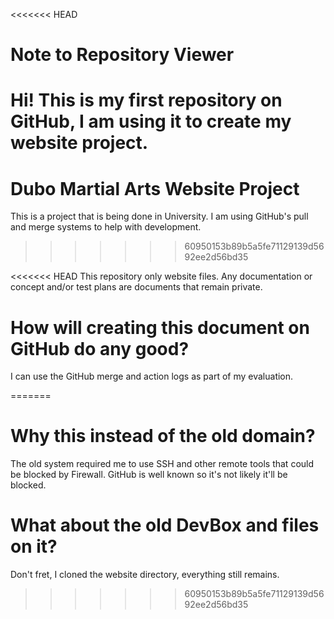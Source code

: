 <<<<<<< HEAD
# Note to Repository Viewer
Hi! This is my first repository on GitHub, I am using it to create my website project.
=======
# Dubo Martial Arts Website Project
This is a project that is being done in University. I am using GitHub's pull and merge systems to help with development.
>>>>>>> 60950153b89b5a5fe71129139d5692ee2d56bd35

<<<<<<< HEAD
This repository only website files. Any documentation or concept and/or test plans are documents that remain private.

# How will creating this document on GitHub do any good?
I can use the GitHub merge and action logs as part of my evaluation.

=======
# Why this instead of the old domain?
The old system required me to use SSH and other remote tools that could be blocked by Firewall. GitHub is well known so it's not likely it'll be blocked.

# What about the old DevBox and files on it?
Don't fret, I cloned the website directory, everything still remains.

>>>>>>> 60950153b89b5a5fe71129139d5692ee2d56bd35